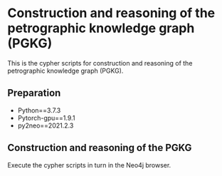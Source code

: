 # Construction and reasoning of the petrographic knowledge graph (PGKG)
This is the cypher scripts for construction and reasoning of the petrographic knowledge graph (PGKG).

## Preparation
- Python==3.7.3
- Pytorch-gpu==1.9.1
- py2neo==2021.2.3

## Construction and reasoning of the PGKG
Execute the cypher scripts in turn in the Neo4j browser. 
